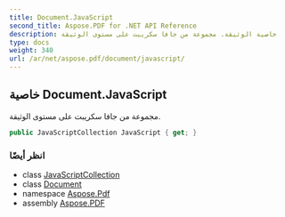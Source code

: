 ```yaml
---
title: Document.JavaScript
second_title: Aspose.PDF for .NET API Reference
description: خاصية الوثيقة. مجموعة من جافا سكريبت على مستوى الوثيقة
type: docs
weight: 340
url: /ar/net/aspose.pdf/document/javascript/
---
```

## خاصية Document.JavaScript

مجموعة من جافا سكريبت على مستوى الوثيقة.

```csharp
public JavaScriptCollection JavaScript { get; }
```

### انظر أيضًا

* class [JavaScriptCollection](../../javascriptcollection/)
* class [Document](../)
* namespace [Aspose.Pdf](../../../aspose.pdf/)
* assembly [Aspose.PDF](../../../)